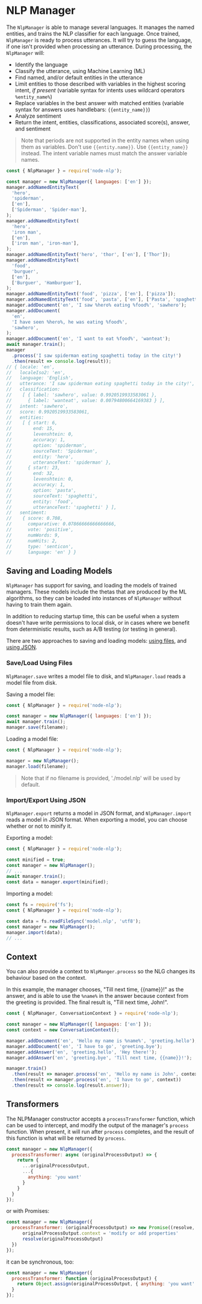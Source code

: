 # NLP Manager

The `NlpManager` is able to manage several languages. It manages the named entities, and trains the NLP classifier for each language. Once trained, `NlpManager` is ready to process utterances. It will try to guess the language, if one isn't provided when processing an utterance. During processing, the `NlpManager` will:

- Identify the language
- Classify the utterance, using Machine Learning (ML)
- Find named, and/or default entities in the utterance
- Limit entities to those described with variables in the highest scoring intent, _if present_ (variable syntax for intents uses wildcard operators `%entity_name%`)
- Replace variables in the best answer with matched entities (variable syntax for answers uses handlebars: `{{entity_name}}`)
- Analyze sentiment
- Return the intent, entities, classifications, associated score(s), answer, and sentiment

> Note that periods are not supported in the entity names when using them as variables. Don't use `{{entity.name}}`. Use `{{entity_name}}` instead. The intent variable names must match the answer variable names.

```javascript
const { NlpManager } = require('node-nlp');

const manager = new NlpManager({ languages: ['en'] });
manager.addNamedEntityText(
  'hero',
  'spiderman',
  ['en'],
  ['Spiderman', 'Spider-man'],
);
manager.addNamedEntityText(
  'hero',
  'iron man',
  ['en'],
  ['iron man', 'iron-man'],
);
manager.addNamedEntityText('hero', 'thor', ['en'], ['Thor']);
manager.addNamedEntityText(
  'food',
  'burguer',
  ['en'],
  ['Burguer', 'Hamburguer'],
);
manager.addNamedEntityText('food', 'pizza', ['en'], ['pizza']);
manager.addNamedEntityText('food', 'pasta', ['en'], ['Pasta', 'spaghetti']);
manager.addDocument('en', 'I saw %hero% eating %food%', 'sawhero');
manager.addDocument(
  'en',
  'I have seen %hero%, he was eating %food%',
  'sawhero',
);
manager.addDocument('en', 'I want to eat %food%', 'wanteat');
await manager.train();
manager
  .process('I saw spiderman eating spaghetti today in the city!')
  .then(result => console.log(result));
// { locale: 'en',
//   localeIso2: 'en',
//   language: 'English',
//   utterance: 'I saw spiderman eating spaghetti today in the city!',
//   classification:
//    [ { label: 'sawhero', value: 0.9920519933583061 },
//      { label: 'wanteat', value: 0.00794800664169383 } ],
//   intent: 'sawhero',
//   score: 0.9920519933583061,
//   entities:
//    [ { start: 6,
//        end: 15,
//        levenshtein: 0,
//        accuracy: 1,
//        option: 'spiderman',
//        sourceText: 'Spiderman',
//        entity: 'hero',
//        utteranceText: 'spiderman' },
//      { start: 23,
//        end: 32,
//        levenshtein: 0,
//        accuracy: 1,
//        option: 'pasta',
//        sourceText: 'spaghetti',
//        entity: 'food',
//        utteranceText: 'spaghetti' } ],
//   sentiment:
//    { score: 0.708,
//      comparative: 0.07866666666666666,
//      vote: 'positive',
//      numWords: 9,
//      numHits: 2,
//      type: 'senticon',
//      language: 'en' } }
```

## Saving and Loading Models
`NlpManager` has support for saving, and loading the models of trained managers. These models include the thetas that are produced by the ML algorithms, so they can be loaded into instances of `NlpManager` without having to train them again.

In addition to reducing startup time, this can be useful when a system doesn't have write permissions to local disk, or in cases where we benefit from deterministic results, such as A/B testing (or testing in general).

There are two approaches to saving and loading models: [using files](#saveload-using-files), and [using JSON](#importexport-using-json).

### Save/Load Using Files

`NlpManager.save` writes a model file to disk, and `NlpManager.load` reads a model file from disk.

Saving a model file:

```javascript
const { NlpManager } = require('node-nlp');

const manager = new NlpManager({ languages: ['en'] });
await manager.train();
manager.save(filename);
```

Loading a model file:

```javascript
const { NlpManager } = require('node-nlp');

manager = new NlpManager();
manager.load(filename);
```

> Note that if no filename is provided, './model.nlp' will be used by default.

### Import/Export Using JSON

`NlpManager.export` returns a model in JSON format, and `NlpManager.import` reads a model in JSON format. When exporting a model, you can choose whether or not to minify it.

Exporting a model:

```javascript
const { NlpManager } = require('node-nlp');

const minified = true;
const manager = new NlpManager();
// ...
await manager.train();
const data = manager.export(minified);
```

Importing a model:

```javascript
const fs = require('fs');
const { NlpManager } = require('node-nlp');

const data = fs.readFileSync('model.nlp', 'utf8');
const manager = new NlpManager();
manager.import(data);
// ...
```

## Context

You can also provide a context to `NlpManger.process` so the NLG changes its behaviour based on the context.

In this example, the manager chooses, "Till next time, {{name}}!" as the answer, and is able to use the `%name%` in the answer because context from the greeting is provided. The final result is, "Till next time, John!".

```javascript
const { NlpManager, ConversationContext } = require('node-nlp');

const manager = new NlpManager({ languages: ['en'] });
const context = new ConversationContext();

manager.addDocument('en', 'Hello my name is %name%', 'greeting.hello');
manager.addDocument('en', 'I have to go', 'greeting.bye');
manager.addAnswer('en', 'greeting.hello', 'Hey there!');
manager.addAnswer('en', 'greeting.bye', 'Till next time, {{name}}!');

manager.train()
  .then(result => manager.process('en', 'Hello my name is John', context))
  .then(result => manager.process('en', 'I have to go', context))
  .then(result => console.log(result.answer));
```

## Transformers

The NLPManager constructor accepts a `processTransformer` function, which can be used to intercept, and modify the output of the manager's `process` function. When present, it will run after `process` completes, and the result of this function is what will be returned by `process`.

```javascript
const manager = new NlpManager({
  processTransformer: async (originalProcessOutput) => {
    return {
      ...originalProcessOutput,
      ...{
        anything: 'you want'
      }
    }
  }
});
```

or with Promises:

```javascript
const manager = new NlpManager({
  processTransformer: (originalProcessOutput) => new Promise((resolve, reject) =>  {
      originalProcessOutput.context = 'modify or add properties'
      resolve(originalProcessOutput)
  })
});
```

it can be synchronous, too:

```javascript
const manager = new NlpManager({
  processTransformer: function (originalProcessOutput) {
    return Object.assign(originalProcessOutput, { anything: 'you want' })
  }
});
```
